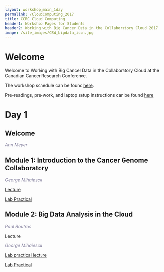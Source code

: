 ```yaml
---
layout: workshop_main_1day
permalink: /CloudComputing_2017
title: CCRC Cloud Computing
header1: Workshop Pages for Students
header2: Working with Big Cancer Data in the Collaboratory Cloud 2017
image: /site_images/CBW_bigdata_icon.jpg
---
```


# Welcome <a id="welcome"></a>

Welcome to Working with Big Cancer Data in the Collaboratory Cloud at the Canadian Cancer Research Conference.  

The workshop schedule can be found [here](https://bioinformaticsdotca.github.io/CloudComputing_2017_schedule).

Pre-readings, pre-work, and laptop setup instructions can be found [here](https://bioinformaticsdotca.github.io/CloudComputing_2017_prework)

# Day 1 <a id="day1"></a>

## Welcome

*<font color="#827e9c">Ann Meyer</font>*  

## Module 1: Introduction to the Cancer Genome Collaboratory  

*<font color="#827e9c">George Mihaiescu</font>*   

[Lecture](https://www.dropbox.com/s/vd4wzplfhqbwftv/CCRC_lecture%20I.pptx?dl=0)   

[Lab Practical](https://bioinformaticsdotca.github.io/cloudcomputing_2017_module1_lab)

## Module 2: Big Data Analysis in the Cloud  

*<font color="#827e9c">Paul Boutros</font>*   

[Lecture]()  

*<font color="#827e9c">George Mihaiescu</font>*   

[Lab practical lecture](https://www.dropbox.com/s/mw68xgrpx0hs0bh/CCRC_lab_II_exercise.pptx?dl=0)  

[Lab Practical](https://bioinformaticsdotca.github.io/cloudcomputing_2017_module2_lab)  
